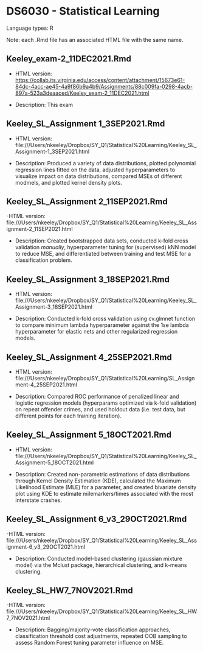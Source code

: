 # DS6030 - Statistical Learning

Language types: R

Note: each .Rmd file has an associated HTML file with the same name.

## Keeley_exam-2_11DEC2021.Rmd

- HTML version: https://collab.its.virginia.edu/access/content/attachment/15673e61-84dc-4acc-ae45-4a9f86b9a4b9/Assignments/88c009fa-0298-4acb-897a-523a3deaaced/Keeley_exam-2_11DEC2021.html

- Description: This exam 

## Keeley_SL_Assignment 1_3SEP2021.Rmd

- HTML version: file:///Users/nkeeley/Dropbox/SY_Q1/Statistical%20Learning/Keeley_SL_Assignment-1_3SEP2021.html

- Description: Produced a variety of data distributions, plotted polynomial regression lines fitted on the data, adjusted hyperparameters to visualize impact on data distributions, compared MSEs of different modmels, and plotted kernel density plots.

## Keeley_SL_Assignment 2_11SEP2021.Rmd 

-HTML version: file:///Users/nkeeley/Dropbox/SY_Q1/Statistical%20Learning/Keeley_SL_Assignment-2_11SEP2021.html

- Description: Created bootstrapped data sets, conducted k-fold cross validation *manually*, hyperparameter tuning for (supervised) kNN model to reduce MSE, and differentiated between training and test MSE for a classification problem.

## Keeley_SL_Assignment 3_18SEP2021.Rmd

- HTML version: file:///Users/nkeeley/Dropbox/SY_Q1/Statistical%20Learning/Keeley_SL_Assignment-3_18SEP2021.html

- Description: Conducted k-fold cross validation using cv.glmnet function to compare minimum lambda hyperparameter against the 1se lambda hyperparameter for elastic nets and other regularized regression models.

## Keeley_SL_Assignment 4_25SEP2021.Rmd

- HTML version: file:///Users/nkeeley/Dropbox/SY_Q1/Statistical%20Learning/SL_Assignment-4_25SEP2021.html

- Description: Compared ROC performance of penalized linear and logistic regression models (hyperparams optimized via k-fold validation) on repeat offender crimes, and used holdout data (i.e. test data, but different points for each training iteration).

## Keeley_SL_Assignment 5_18OCT2021.Rmd

- HTML version: file:///Users/nkeeley/Dropbox/SY_Q1/Statistical%20Learning/Keeley_SL_Assignment-5_18OCT2021.html

- Description: Created non-parametric estimations of data distributions through Kernel Density Estimation (KDE), calculated the Maximum Likelihood Estimate (MLE) for a parameter, and created bivariate density plot using KDE to estimate milemarkers/times associated with the most interstate crashes.

## Keeley_SL_Assignment 6_v3_29OCT2021.Rmd

-HTML version: file:///Users/nkeeley/Dropbox/SY_Q1/Statistical%20Learning/Keeley_SL_Assignment-6_v3_29OCT2021.html

- Description: Conducted model-based clustering (gaussian mixture model) via the Mclust package, hierarchical clustering, and k-means clustering.

## Keeley_SL_HW7_7NOV2021.Rmd

-HTML version: file:///Users/nkeeley/Dropbox/SY_Q1/Statistical%20Learning/Keeley_SL_HW7_7NOV2021.html

- Description: Bagging/majority-vote classification approaches, classification threshold cost adjustments, repeated OOB sampling to assess Random Forest tuning parameter influence on MSE.

## 
